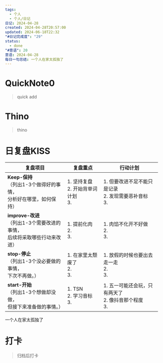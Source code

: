 ```yaml
---
tags:
  - 个人
  - 个人/日记
日记: 2024-04-28
created: 2024-04-28T20:57:00
updated: 2024-06-18T22:32
"#日记完成度": "29"
status:
  - done
"#意语": 20
意语: 2024-04-28
每日一句总结: 一个人在家太孤独了
---
```

# QuickNote0
> quick add

# Thino
> thino

# 日复盘KISS
| **复盘项目**                                             | **复盘重点**                      | **行动计划**                              |
| ---------------------------------------------------- | ----------------------------- | ------------------------------------- |
| **Keep-保持**<br>（列出1-3个做得好的事情，<br>   分析好在哪里，如何保持）     | 1.  坚持复盘<br>2. 开始背单词计划 <br>3. | 1.  但要改进不足不能只是记录<br>2. 发现需要恶补音标<br>3. |
| **improve-改进**<br>（列出1-3个需要改进的事情，<br>  后续将采取哪些行动来改进） | 1.  提前化肉<br>2. <br>3.         | 1.  肉馅不化开不好做<br>2. <br>3.             |
| **stop-停止**<br>（列出1-3个没必要做的事情，<br>下次不再做。）            | 1.  在家里太颓废了<br>2. <br>3.      | 1.  放假的时候也要出去走一走<br>2. <br>3.         |
| **start-开始**<br>（列出1-3个想做却没做，<br>但接下来准备做的事情。）        | 1.  TSN<br>2. 学习音标<br>3.      | 1.  五一可能还会玩，只有两天了<br>2. 像抖音那个程度<br>3. |
一个人在家太孤独了


# 打卡
> 归档后打卡


